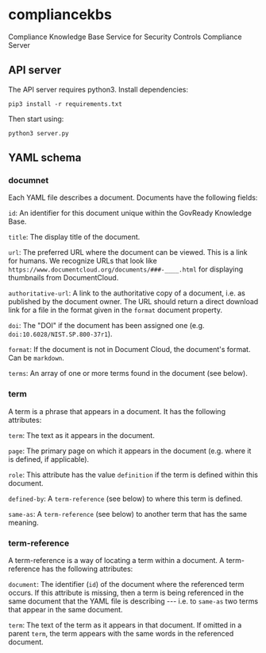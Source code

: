 # compliancekbs
Compliance Knowledge Base Service for Security Controls Compliance Server

API server
----------

The API server requires python3. Install dependencies:

    pip3 install -r requirements.txt

Then start using:

    python3 server.py

YAML schema
-----------

### documnet

Each YAML file describes a document. Documents have the following fields:

`id`: An identifier for this document unique within the GovReady Knowledge Base.

`title`: The display title of the document.

`url`: The preferred URL where the document can be viewed. This is a link for humans. We recognize URLs that look like `https://www.documentcloud.org/documents/###-____.html` for displaying thumbnails from DocumentCloud.

`authoritative-url`: A link to the authoritative copy of a document, i.e. as published by the document owner. The URL should return a direct download link for a file in the format given in the `format` document property.

`doi`: The "DOI" if the document has been assigned one (e.g. `doi:10.6028/NIST.SP.800-37r1`).

`format`: If the document is not in Document Cloud, the document's format. Can be `markdown`.

`terms`: An array of one or more terms found in the document (see below).

### term

A term is a phrase that appears in a document. It has the following attributes:

`term`: The text as it appears in the document.

`page`: The primary page on which it appears in the document (e.g. where it is defined, if applicable).

`role`: This attribute has the value `definition` if the term is defined within this document.

`defined-by`: A `term-reference` (see below) to where this term is defined.

`same-as`: A `term-reference` (see below) to another term that has the same meaning.

### term-reference

A term-reference is a way of locating a term within a document. A term-reference has the following attributes:

`document`: The identifier (`id`) of the document where the referenced term occurs. If this attribute is missing, then a term is being referenced in the same document that the YAML file is describing --- i.e. to `same-as` two terms that appear in the same document.

`term`: The text of the term as it appears in that document. If omitted in a parent `term`, the term appears with the same words in the referenced document.
